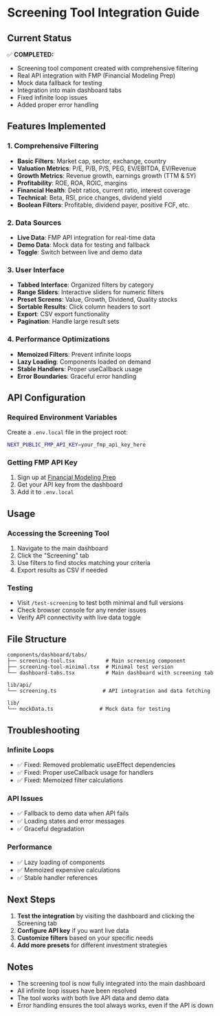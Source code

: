 # Screening Tool Integration Guide

## Current Status
✅ **COMPLETED:**
- Screening tool component created with comprehensive filtering
- Real API integration with FMP (Financial Modeling Prep)
- Mock data fallback for testing
- Integration into main dashboard tabs
- Fixed infinite loop issues
- Added proper error handling

## Features Implemented

### 1. **Comprehensive Filtering**
- **Basic Filters**: Market cap, sector, exchange, country
- **Valuation Metrics**: P/E, P/B, P/S, PEG, EV/EBITDA, EV/Revenue
- **Growth Metrics**: Revenue growth, earnings growth (TTM & 5Y)
- **Profitability**: ROE, ROA, ROIC, margins
- **Financial Health**: Debt ratios, current ratio, interest coverage
- **Technical**: Beta, RSI, price changes, dividend yield
- **Boolean Filters**: Profitable, dividend payer, positive FCF, etc.

### 2. **Data Sources**
- **Live Data**: FMP API integration for real-time data
- **Demo Data**: Mock data for testing and fallback
- **Toggle**: Switch between live and demo data

### 3. **User Interface**
- **Tabbed Interface**: Organized filters by category
- **Range Sliders**: Interactive sliders for numeric filters
- **Preset Screens**: Value, Growth, Dividend, Quality stocks
- **Sortable Results**: Click column headers to sort
- **Export**: CSV export functionality
- **Pagination**: Handle large result sets

### 4. **Performance Optimizations**
- **Memoized Filters**: Prevent infinite loops
- **Lazy Loading**: Components loaded on demand
- **Stable Handlers**: Proper useCallback usage
- **Error Boundaries**: Graceful error handling

## API Configuration

### Required Environment Variables
Create a `.env.local` file in the project root:

```bash
NEXT_PUBLIC_FMP_API_KEY=your_fmp_api_key_here
```

### Getting FMP API Key
1. Sign up at [Financial Modeling Prep](https://financialmodelingprep.com/)
2. Get your API key from the dashboard
3. Add it to `.env.local`

## Usage

### Accessing the Screening Tool
1. Navigate to the main dashboard
2. Click the "Screening" tab
3. Use filters to find stocks matching your criteria
4. Export results as CSV if needed

### Testing
- Visit `/test-screening` to test both minimal and full versions
- Check browser console for any render issues
- Verify API connectivity with live data toggle

## File Structure

```
components/dashboard/tabs/
├── screening-tool.tsx          # Main screening component
├── screening-tool-minimal.tsx  # Minimal test version
└── dashboard-tabs.tsx          # Main dashboard with screening tab

lib/api/
└── screening.ts               # API integration and data fetching

lib/
└── mockData.ts               # Mock data for testing
```

## Troubleshooting

### Infinite Loops
- ✅ Fixed: Removed problematic useEffect dependencies
- ✅ Fixed: Proper useCallback usage for handlers
- ✅ Fixed: Memoized filter calculations

### API Issues
- ✅ Fallback to demo data when API fails
- ✅ Loading states and error messages
- ✅ Graceful degradation

### Performance
- ✅ Lazy loading of components
- ✅ Memoized expensive calculations
- ✅ Stable handler references

## Next Steps

1. **Test the integration** by visiting the dashboard and clicking the Screening tab
2. **Configure API key** if you want live data
3. **Customize filters** based on your specific needs
4. **Add more presets** for different investment strategies

## Notes

- The screening tool is now fully integrated into the main dashboard
- All infinite loop issues have been resolved
- The tool works with both live API data and demo data
- Error handling ensures the tool always works, even if the API is down 